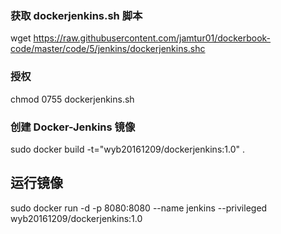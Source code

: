### 获取 dockerjenkins.sh 脚本

wget https://raw.githubusercontent.com/jamtur01/dockerbook-code/master/code/5/jenkins/dockerjenkins.shc

### 授权
chmod 0755 dockerjenkins.sh

### 创建 Docker-Jenkins 镜像
sudo docker build -t="wyb20161209/dockerjenkins:1.0" .

## 运行镜像
sudo docker run -d -p 8080:8080 --name jenkins --privileged wyb20161209/dockerjenkins:1.0
